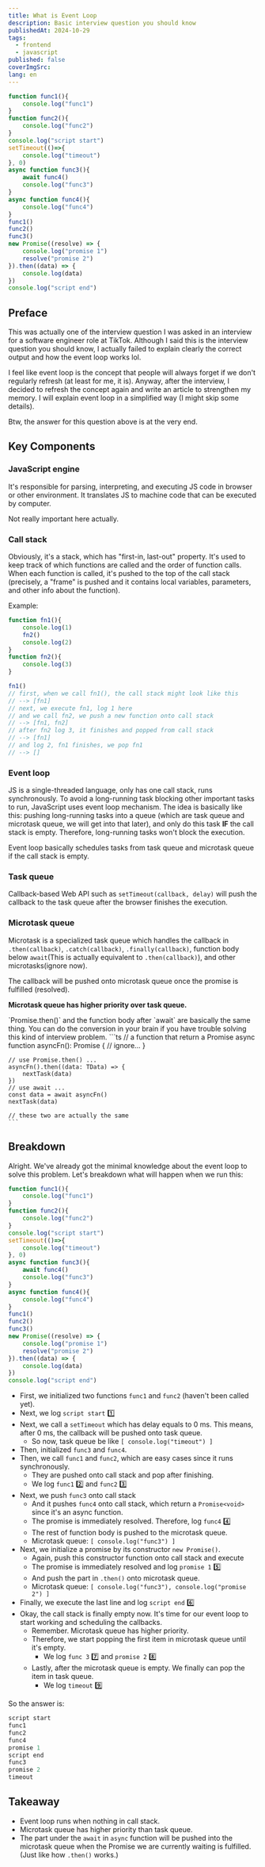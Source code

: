 ```yaml
---
title: What is Event Loop
description: Basic interview question you should know
publishedAt: 2024-10-29
tags:
  - frontend
  - javascript
published: false
coverImgSrc: 
lang: en
---
```

```js
function func1(){
	console.log("func1")
}
function func2(){
	console.log("func2")
}
console.log("script start")
setTimeout(()=>{
	console.log("timeout")
}, 0)
async function func3(){
	await func4()
	console.log("func3")
}
async function func4(){
	console.log("func4")
}
func1()
func2()
func3()
new Promise((resolve) => {
	console.log("promise 1")
	resolve("promise 2")
}).then((data) => {
	console.log(data)
})
console.log("script end")
```

## Preface

This was actually one of the interview question I was asked in an interview for a software engineer role at TikTok. Although I said this is the interview question you should know, I actually failed to explain clearly the correct output and how the event loop works lol.

I feel like event loop is the concept that people will always forget if we don't regularly refresh (at least for me, it is). Anyway, after the interview, I decided to refresh the concept again and write an article to strengthen my memory. I will explain event loop in a simplified way (I might skip some details).

Btw, the answer for this question above is at the very end.
## Key Components

### JavaScript engine

It's responsible for parsing, interpreting, and executing JS code in browser or other environment. It translates JS to machine code that can be executed by computer.

Not really important here actually.
### Call stack

Obviously, it's a stack, which has "first-in, last-out" property. It's used to keep track of which functions are called and the order of function calls. When each function is called, it's pushed to the top of the call stack (precisely, a "frame" is pushed and it contains local variables, parameters, and other info about the function).

Example:

```js
function fn1(){
	console.log(1)
	fn2()
	console.log(2)
}
function fn2(){
	console.log(3)
}

fn1()
// first, when we call fn1(), the call stack might look like this
// --> [fn1]
// next, we execute fn1, log 1 here
// and we call fn2, we push a new function onto call stack
// --> [fn1, fn2]
// after fn2 log 3, it finishes and popped from call stack
// --> [fn1]
// and log 2, fn1 finishes, we pop fn1
// --> []
```

### Event loop

JS is a single-threaded language, only has one call stack, runs synchronously. To avoid a long-running task blocking other important tasks to run, JavaScript uses event loop mechanism. The idea is basically like this: pushing long-running tasks into a queue (which are task queue and microtask queue, we will get into that later), and only do this task **IF** the call stack is empty. Therefore, long-running tasks won't block the execution.

Event loop basically schedules tasks from task queue and microtask queue if the call stack is empty.

### Task queue

Callback-based Web API such as `setTimeout(callback, delay)` will push the callback to the task queue after the browser finishes the execution.
### Microtask queue

Microtask is a specialized task queue which handles the callback in `.then(callback)`, `.catch(callback)`, `.finally(callback)`, function body below `await`(This is actually equivalent to `.then(callback)`), and other microtasks(ignore now).

The callback will be pushed onto microtask queue once the promise is fulfilled (resolved).

**Microtask queue has higher priority over task queue.**

<Callout type="Note">
	`Promise.then()` and the function body after `await` are basically the same thing. You can do the conversion in your brain if you have trouble solving this kind of interview problem.
	```ts
	// a function that return a Promise
	async function asyncFn(): Promise<TData> {
		// ignore...
	}

	// use Promise.then() ...
	asyncFn().then((data: TData) => { 
		nextTask(data)
	})
	// use await ...
	const data = await asyncFn()
	nextTask(data)

	// these two are actually the same
	```
</Callout>

## Breakdown

Alright. We've already got the minimal knowledge about the event loop to solve this problem. Let's breakdown what will happen when we run this:

```js
function func1(){
	console.log("func1")
}
function func2(){
	console.log("func2")
}
console.log("script start")
setTimeout(()=>{
	console.log("timeout")
}, 0)
async function func3(){
	await func4()
	console.log("func3")
}
async function func4(){
	console.log("func4")
}
func1()
func2()
func3()
new Promise((resolve) => {
	console.log("promise 1")
	resolve("promise 2")
}).then((data) => {
	console.log(data)
})
console.log("script end")
```

- First, we initialized two functions `func1` and `func2` (haven't been called yet). 
- Next, we log `script start` 1️⃣
- Next, we call a `setTimeout` which has delay equals to 0 ms. This means, after 0 ms, the callback will be pushed onto task queue.
	- So now, task queue be like `[ console.log("timeout") ]`
- Then, initialized `func3` and `func4`.
- Then, we call `func1` and `func2`, which are easy cases since it runs synchronously.
	- They are pushed onto call stack and pop after finishing.
	- We log `func1` 2️⃣ and `func2` 3️⃣
- Next, we push `func3` onto call stack
	- And it pushes `func4` onto call stack, which return a `Promise<void>` since it's an async function.
	- The promise is immediately resolved. Therefore, log `func4` 4️⃣
	- The rest of function body is pushed to the microtask queue.
	- Microtask queue: `[ console.log("func3") ]`
- Next, we initialize a promise by its constructor `new Promise()`.
	- Again, push this constructor function onto call stack and execute
	- The promise is immediately resolved and log `promise 1` 5️⃣
	- And push the part in `.then()` onto microtask queue.
	- Microtask queue: `[ console.log("func3"), console.log("promise 2") ]`
- Finally, we execute the last line and log `script end` 6️⃣
- Okay, the call stack is finally empty now. It's time for our event loop to start working and scheduling the callbacks.
	- Remember. Microtask queue has higher priority.
	- Therefore, we start popping the first item in microtask queue until it's empty.
		- We log `func 3` 7️⃣ and `promise 2` 8️⃣
	- Lastly, after the microtask queue is empty. We finally can pop the item in task queue.
		- We log `timeout` 9️⃣

So the answer is:

```py
script start
func1
func2
func4
promise 1
script end
func3
promise 2
timeout
```

## Takeaway
- Event loop runs when nothing in call stack.
- Microtask queue has higher priority than task queue.
- The part under the `await` in `async` function will be pushed into the microtask queue when the Promise we are currently waiting is fulfilled. (Just like how `.then()` works.)

